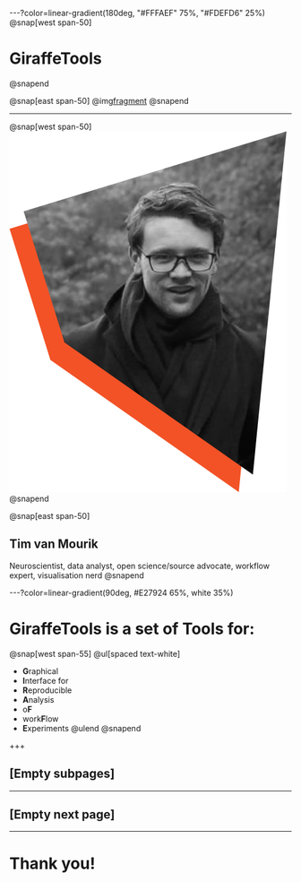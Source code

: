 ---?color=linear-gradient(180deg, "#FFFAEF" 75%, "#FDEFD6" 25%)
@snap[west span-50]
# GiraffeTools
@snapend

@snap[east span-50]
@img[fragment](backend/giraffe/static/img/giraffetools_logo.png)
@snapend

---
@snap[west span-50]
![](backend/giraffe/static/img/tim_artsy_portrait.png)
@snapend

@snap[east span-50]
## Tim van Mourik
Neuroscientist, data analyst, open science/source advocate, workflow expert, visualisation nerd
@snapend



---?color=linear-gradient(90deg, #E27924 65%, white 35%)
# GiraffeTools is a set of **Tools** for:

@snap[west span-55]
@ul[spaced text-white]
- **G**raphical
- **I**nterface for
- **R**eproducible
- **A**nalysis
- o**F**
- work**F**low
- **E**xperiments
@ulend
@snapend

+++

## [Empty subpages]


---

## [Empty next page]

---

# Thank you!

